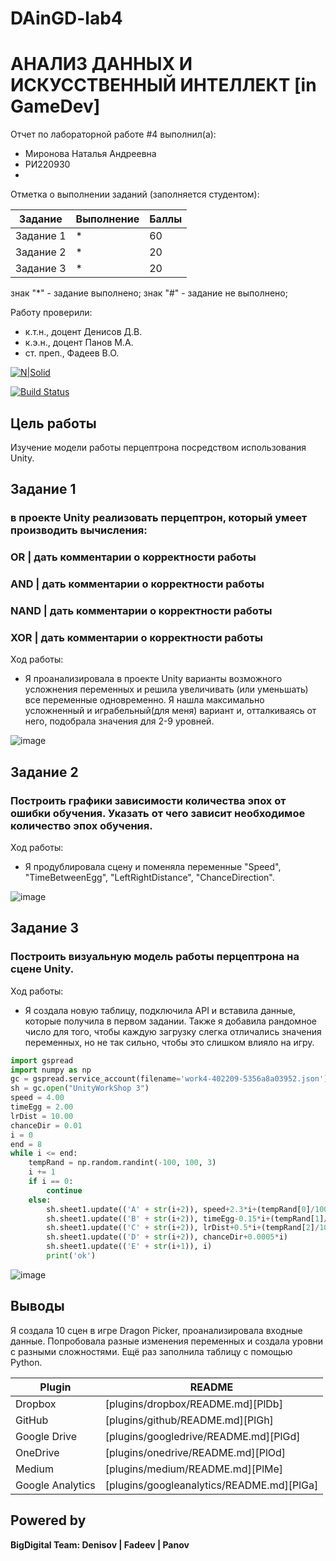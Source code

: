 # DAinGD-lab4
# АНАЛИЗ ДАННЫХ И ИСКУССТВЕННЫЙ ИНТЕЛЛЕКТ [in GameDev]
Отчет по лабораторной работе #4 выполнил(а):
- Миронова Наталья Андреевна
- РИ220930
- 
Отметка о выполнении заданий (заполняется студентом):

| Задание | Выполнение | Баллы |
| ------ | ------ | ------ |
| Задание 1 | * | 60 |
| Задание 2 | * | 20 |
| Задание 3 | * | 20 |

знак "*" - задание выполнено; знак "#" - задание не выполнено;

Работу проверили:
- к.т.н., доцент Денисов Д.В.
- к.э.н., доцент Панов М.А.
- ст. преп., Фадеев В.О.

[![N|Solid](https://cldup.com/dTxpPi9lDf.thumb.png)](https://nodesource.com/products/nsolid)

[![Build Status](https://travis-ci.org/joemccann/dillinger.svg?branch=master)](https://travis-ci.org/joemccann/dillinger)

## Цель работы
Изучение модели работы перцептрона посредством использования Unity.

## Задание 1
### в проекте Unity реализовать перцептрон, который умеет производить вычисления:
### OR | дать комментарии о корректности работы
### AND | дать комментарии о корректности работы
### NAND | дать комментарии о корректности работы
### XOR | дать комментарии о корректности работы

Ход работы:
- Я проанализировала в проекте Unity варианты возможного усложнения переменных и решила увеличивать (или уменьшать) все переменные одновременно. Я нашла максимально усложненный и играбельный(для меня) вариант и, отталкиваясь от него, подобрала значения для 2-9 уровней.

![image](https://github.com/knightalli/DAinGD-lab3/assets/127225486/5a54c2f1-2551-4523-8409-c594f13b1f40)

## Задание 2
###  Построить графики зависимости количества эпох от ошибки  обучения. Указать от чего зависит необходимое количество эпох обучения.
Ход работы:
- Я продублировала сцену и поменяла переменные "Speed", "TimeBetweenEgg", "LeftRightDistance", "ChanceDirection".

![image](https://github.com/knightalli/DAinGD-lab3/assets/127225486/730f9bbd-b682-4234-9e13-abc6d9ae7e18)


## Задание 3
### Построить визуальную модель работы перцептрона на сцене Unity.
Ход работы:
- Я создала новую таблицу, подключила API и вставила данные, которые получила в первом задании. Также я добавила рандомное число для того, чтобы каждую загрузку слегка отличались значения переменных, но не так сильно, чтобы это слишком влияло на игру.

```py
import gspread
import numpy as np
gc = gspread.service_account(filename='work4-402209-5356a8a03952.json')
sh = gc.open("UnityWorkShop 3")
speed = 4.00
timeEgg = 2.00
lrDist = 10.00
chanceDir = 0.01
i = 0
end = 8
while i <= end:   
    tempRand = np.random.randint(-100, 100, 3)    
    i += 1
    if i == 0:
        continue
    else:        
        sh.sheet1.update(('A' + str(i+2)), speed+2.3*i+(tempRand[0]/1000))
        sh.sheet1.update(('B' + str(i+2)), timeEgg-0.15*i+(tempRand[1]/1000))
        sh.sheet1.update(('C' + str(i+2)), lrDist+0.5*i+(tempRand[2]/1000))
        sh.sheet1.update(('D' + str(i+2)), chanceDir+0.0005*i)
        sh.sheet1.update(('E' + str(i+1)), i)
        print('ok')
```

![image](https://github.com/knightalli/DAinGD-lab3/assets/127225486/6b4ddf02-7a79-489e-8555-17826b373248)


## Выводы

Я создала 10 сцен в игре Dragon Picker, проанализировала входные данные. Попробовала разные изменения переменных и создала уровни с разными сложностями. Ещё раз заполнила таблицу с помощью Python. 


| Plugin | README |
| ------ | ------ |
| Dropbox | [plugins/dropbox/README.md][PlDb] |
| GitHub | [plugins/github/README.md][PlGh] |
| Google Drive | [plugins/googledrive/README.md][PlGd] |
| OneDrive | [plugins/onedrive/README.md][PlOd] |
| Medium | [plugins/medium/README.md][PlMe] |
| Google Analytics | [plugins/googleanalytics/README.md][PlGa] |

## Powered by

**BigDigital Team: Denisov | Fadeev | Panov**
